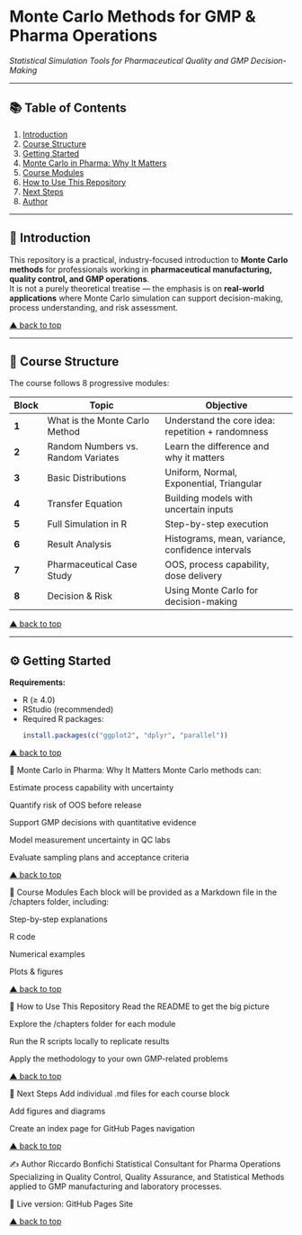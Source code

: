 # Monte Carlo Methods for GMP & Pharma Operations
_Statistical Simulation Tools for Pharmaceutical Quality and GMP Decision-Making_

---

## 📚 Table of Contents
1. [Introduction](#-introduction)
2. [Course Structure](#-course-structure)
3. [Getting Started](#-getting-started)
4. [Monte Carlo in Pharma: Why It Matters](#-monte-carlo-in-pharma-why-it-matters)
5. [Course Modules](#-course-modules)
6. [How to Use This Repository](#-how-to-use-this-repository)
7. [Next Steps](#-next-steps)
8. [Author](#-author)

---

## 📖 Introduction
This repository is a practical, industry-focused introduction to **Monte Carlo methods** for professionals working in **pharmaceutical manufacturing, quality control, and GMP operations**.  
It is not a purely theoretical treatise — the emphasis is on **real-world applications** where Monte Carlo simulation can support decision-making, process understanding, and risk assessment.

[▲ back to top](#-table-of-contents)

---

## 🎯 Course Structure
The course follows 8 progressive modules:

| Block | Topic | Objective |
|-------|-------|-----------|
| **1** | What is the Monte Carlo Method | Understand the core idea: repetition + randomness |
| **2** | Random Numbers vs. Random Variates | Learn the difference and why it matters |
| **3** | Basic Distributions | Uniform, Normal, Exponential, Triangular |
| **4** | Transfer Equation | Building models with uncertain inputs |
| **5** | Full Simulation in R | Step-by-step execution |
| **6** | Result Analysis | Histograms, mean, variance, confidence intervals |
| **7** | Pharmaceutical Case Study | OOS, process capability, dose delivery |
| **8** | Decision & Risk | Using Monte Carlo for decision-making |

[▲ back to top](#-table-of-contents)

---

## ⚙️ Getting Started
**Requirements:**
- R (≥ 4.0)
- RStudio (recommended)
- Required R packages:
  ```r
  install.packages(c("ggplot2", "dplyr", "parallel"))

[▲ back to top](#-table-of-contents)

💊 Monte Carlo in Pharma: Why It Matters
Monte Carlo methods can:

Estimate process capability with uncertainty

Quantify risk of OOS before release

Support GMP decisions with quantitative evidence

Model measurement uncertainty in QC labs

Evaluate sampling plans and acceptance criteria

[▲ back to top](#-table-of-contents)

📂 Course Modules
Each block will be provided as a Markdown file in the /chapters folder, including:

Step-by-step explanations

R code

Numerical examples

Plots & figures

[▲ back to top](#-table-of-contents)

📌 How to Use This Repository
Read the README to get the big picture

Explore the /chapters folder for each module

Run the R scripts locally to replicate results

Apply the methodology to your own GMP-related problems

[▲ back to top](#-table-of-contents)

🚀 Next Steps
 Add individual .md files for each course block

 Add figures and diagrams

 Create an index page for GitHub Pages navigation

[▲ back to top](#-table-of-contents)

✍️ Author
Riccardo Bonfichi
Statistical Consultant for Pharma Operations
Specializing in Quality Control, Quality Assurance, and Statistical Methods applied to GMP manufacturing and laboratory processes.

📌 Live version: GitHub Pages Site

[▲ back to top](#-table-of-contents)
